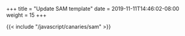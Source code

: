 +++
title = "Update SAM template"
date = 2019-11-11T14:46:02-08:00
weight = 15
+++

{{< include "/javascript/canaries/sam" >}}
